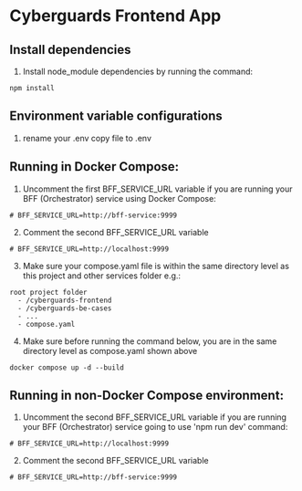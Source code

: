# Cyberguards Frontend App

## Install dependencies

1. Install node_module dependencies by running the command:

```
npm install
```

## Environment variable configurations

1. rename your .env copy file to .env

## Running in Docker Compose:

1. Uncomment the first BFF_SERVICE_URL variable if you are running your BFF (Orchestrator) service using Docker Compose:

```
# BFF_SERVICE_URL=http://bff-service:9999
```

2. Comment the second BFF_SERVICE_URL variable

```
# BFF_SERVICE_URL=http://localhost:9999
```

3. Make sure your compose.yaml file is within the same directory level as this project and other services folder e.g.:

```
root project folder
  - /cyberguards-frontend
  - /cyberguards-be-cases
  - ...
  - compose.yaml
```

4. Make sure before running the command below, you are in the same directory level as compose.yaml shown above

```
docker compose up -d --build
```

## Running in non-Docker Compose environment:

1. Uncomment the second BFF_SERVICE_URL variable if you are running your BFF (Orchestrator) service going to use 'npm run dev' command:

```
# BFF_SERVICE_URL=http://localhost:9999
```

2. Comment the second BFF_SERVICE_URL variable

```
# BFF_SERVICE_URL=http://bff-service:9999
```

